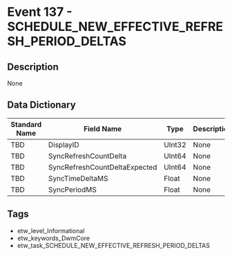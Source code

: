 # Event 137 - SCHEDULE_NEW_EFFECTIVE_REFRESH_PERIOD_DELTAS

## Description
None

## Data Dictionary
|Standard Name|Field Name|Type|Description|Sample Value|
|---|---|---|---|---|
|TBD|DisplayID|UInt32|None|`None`|
|TBD|SyncRefreshCountDelta|UInt64|None|`None`|
|TBD|SyncRefreshCountDeltaExpected|UInt64|None|`None`|
|TBD|SyncTimeDeltaMS|Float|None|`None`|
|TBD|SyncPeriodMS|Float|None|`None`|

## Tags
* etw_level_Informational
* etw_keywords_DwmCore
* etw_task_SCHEDULE_NEW_EFFECTIVE_REFRESH_PERIOD_DELTAS